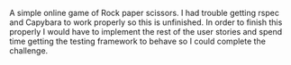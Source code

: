 A simple online game of Rock paper scissors. I had trouble getting rspec and Capybara to work properly so this is unfinished.
In order to finish this properly I would have to implement the rest of the user stories and spend time getting the 
testing framework to behave so I could complete the challenge.